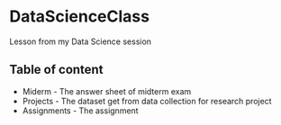 # DataScienceClass

Lesson from my Data Science session

## Table of content

- Miderm - The answer sheet of midterm exam
- Projects - The dataset get from data collection for research project
- Assignments - The assignment
